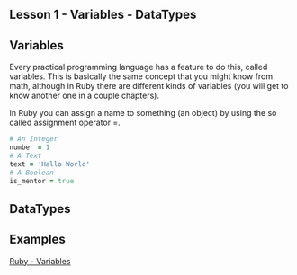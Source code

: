 ## Lesson 1 - Variables - DataTypes

## Variables

Every practical programming language has a feature to do this, called variables.
This is basically the same concept that you might know from math, although in
Ruby there are different kinds of variables (you will get to know another one in
a couple chapters).

In Ruby you can assign a name to something (an object) by using the so called
assignment operator =.

```ruby
# An Integer
number = 1
# A Text
text = 'Hallo World'
# A Boolean
is_mentor = true
```

## DataTypes

## Examples

[Ruby - Variables](/lessons/examples/1-variables.rb)

